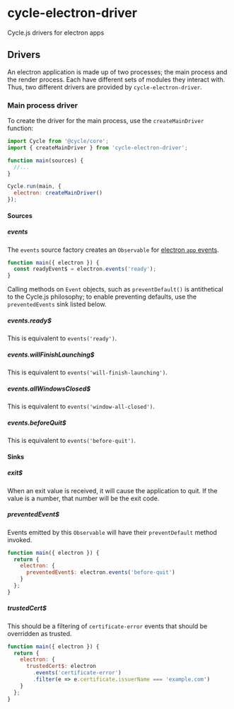 # cycle-electron-driver

Cycle.js drivers for electron apps


## Drivers

An electron application is made up of two processes; the main process and the render process. Each have different sets
of modules they interact with. Thus, two different drivers are provided by `cycle-electron-driver`.


### Main process driver

To create the driver for the main process, use the `createMainDriver` function:

```js
import Cycle from '@cycle/core';
import { createMainDriver } from 'cycle-electron-driver';

function main(sources) {
  //...
}

Cycle.run(main, {
  electron: createMainDriver()
});
```

#### Sources

##### events

The `events` source factory creates an `Observable` for 
[electron `app` events](http://electron.atom.io/docs/v0.36.5/api/app/#events).

```js
function main({ electron }) {
  const readyEvent$ = electron.events('ready');
}
```

Calling methods on `Event` objects, such as `preventDefault()` is antithetical to the Cycle.js philosophy; to enable
preventing defaults, use the `preventedEvents` sink listed below.

##### events.ready$

This is equivalent to `events('ready')`.

##### events.willFinishLaunching$

This is equivalent to `events('will-finish-launching')`.

##### events.allWindowsClosed$

This is equivalent to `events('window-all-closed')`.

##### events.beforeQuit$

This is equivalent to `events('before-quit')`.


#### Sinks

##### exit$

When an exit value is received, it will cause the application to quit. If the value is a number, that number will be the
exit code.

##### preventedEvent$

Events emitted by this `Observable` will have their `preventDefault` method invoked.

```js
function main({ electron }) {
  return {
    electron: {
      preventedEvent$: electron.events('before-quit')
    }
  };
}
```

##### trustedCert$

This should be a filtering of `certificate-error` events that should be overridden as trusted.

```js
function main({ electron }) {
  return {
    electron: {
      trustedCert$: electron
        .events('certificate-error')
        .filter(e => e.certificate.issuerName === 'example.com')
    }
  };
}
```